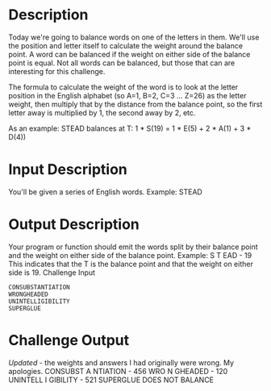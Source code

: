 # Description
Today we're going to balance words on one of the letters in them. We'll use the position and letter itself to calculate the weight around the balance point. A word can be balanced if the weight on either side of the balance point is equal. Not all words can be balanced, but those that can are interesting for this challenge.

The formula to calculate the weight of the word is to look at the letter position in the English alphabet (so A=1, B=2, C=3 ... Z=26) as the letter weight, then multiply that by the distance from the balance point, so the first letter away is multiplied by 1, the second away by 2, etc.

As an example:
STEAD balances at T: 1 * S(19) = 1 * E(5) + 2 * A(1) + 3 * D(4))

# Input Description
You'll be given a series of English words. Example:
    STEAD

# Output Description
Your program or function should emit the words split by their balance point and the weight on either side of the balance point. Example:
    S T EAD - 19
This indicates that the T is the balance point and that the weight on either side is 19.
Challenge Input

    CONSUBSTANTIATION
    WRONGHEADED
    UNINTELLIGIBILITY
    SUPERGLUE

# Challenge Output
_Updated_ - the weights and answers I had originally were wrong. My apologies.
    CONSUBST A NTIATION - 456
    WRO N GHEADED - 120
    UNINTELL I GIBILITY - 521
    SUPERGLUE DOES NOT BALANCE
